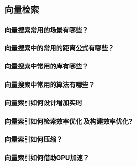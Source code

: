 # 向量检索


## 向量搜索常用的场景有哪些？
## 向量搜索中的常用的距离公式有哪些？
## 向量搜索中常用的库有哪些？
## 向量搜索中常用的算法有哪些？
## 向量索引如何设计增加实时
## 向量索引如何检索效率优化 及构建效率优化?
## 向量索引如何压缩？
## 向量索引如何借助GPU加速？
